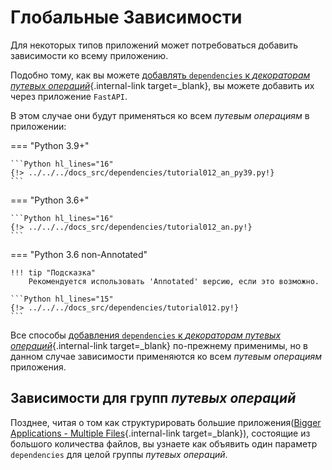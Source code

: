 # Глобальные Зависимости

Для некоторых типов приложений может потребоваться добавить зависимости ко всему приложению.

Подобно тому, как вы можете [добавлять `dependencies` к *декораторам путевых операций*](dependencies-in-path-operation-decorators.md){.internal-link target=_blank}, вы можете добавить их через приложение `FastAPI`.

В этом случае они будут применяться ко всем *путевым операциям* в приложении:

=== "Python 3.9+"

    ```Python hl_lines="16"
    {!> ../../../docs_src/dependencies/tutorial012_an_py39.py!}
    ```

=== "Python 3.6+"

    ```Python hl_lines="16"
    {!> ../../../docs_src/dependencies/tutorial012_an.py!}
    ```

=== "Python 3.6 non-Annotated"

    !!! tip "Подсказка"
        Рекомендуется использовать 'Annotated' версию, если это возможно.

    ```Python hl_lines="15"
    {!> ../../../docs_src/dependencies/tutorial012.py!}
    ```

Все способы [добавления `dependencies` к *декораторам путевых операций*](dependencies-in-path-operation-decorators.md){.internal-link target=_blank} по-прежнему применимы, но в данном случае зависимости применяются ко всем *путевым операциям* приложения.

## Зависимости для групп *путевых операций*

Позднее, читая о том как структурировать большие приложения([Bigger Applications - Multiple Files](../../tutorial/bigger-applications.md){.internal-link target=_blank}), состоящие из большого количества файлов, вы узнаете как объявить один параметр `dependencies` для целой группы *путевых операций*.

